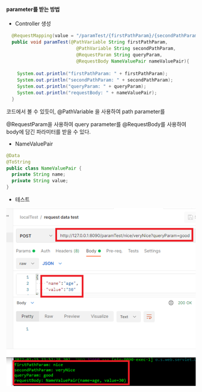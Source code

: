 #### parameter를 받는 방법



* Controller 생성

```java
  @RequestMapping(value = "/paramTest/{firstPathParam}/{secondPathParam}")
  public void paramTest(@PathVariable String firstPathParam, 
                          @PathVariable String secondPathParam, 
                          @RequestParam String queryParam, 
                          @RequestBody NameValuePair nameValuePair){
    
    System.out.println("firstPathParam: " + firstPathParam);
    System.out.println("secondPathParam: " + secondPathParam);
    System.out.println("queryParam: " + queryParam);
    System.out.println("requestBody: " + nameValuePair);
  }
```

코드에서 볼 수 있듯이, @PathVariable 을 사용하여 path parameter를

@RequestParam을 사용하여 query parameter를 @RequestBody를 사용하여 body에 담긴 파라미터를 받을 수 있다.



* NameValuePair

```java
@Data
@ToString
public class NameValuePair {
  private String name;
  private String value;
}
```



* 테스트

![ParameterTest](..\image\2022-01-15\ParameterTest.PNG)